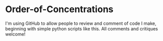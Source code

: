 # Order-of-Concentrations
I'm using GitHub to allow people to review and comment of code I make, beginning with simple python scripts like this. All comments and critiques welcome! 
